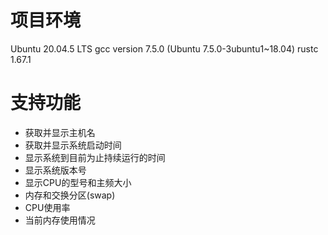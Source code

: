 # 项目环境

Ubuntu 20.04.5 LTS
gcc version 7.5.0 (Ubuntu 7.5.0-3ubuntu1~18.04)
rustc 1.67.1

# 支持功能

- 获取并显示主机名
- 获取并显示系统启动时间
- 显示系统到目前为止持续运行的时间
- 显示系统版本号
- 显示CPU的型号和主频大小
- 内存和交换分区(swap)
- CPU使用率
- 当前内存使用情况